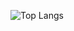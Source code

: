 ![Top Langs](https://github-readme-stats.vercel.app/api/top-langs/?username=jake-t-dev&theme=github_dark_dimmed&hide=HTML,XSLT,NSIS,Astro&layout=donut-vertical&langs_count=20)
